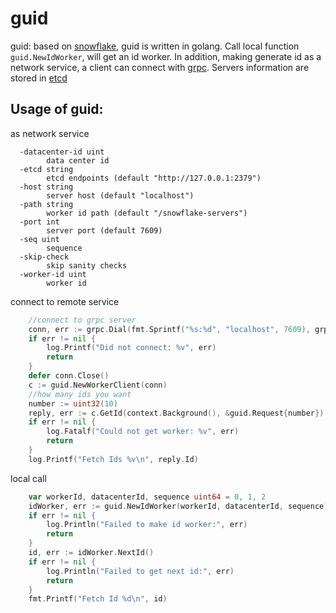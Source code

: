 # guid
guid: based on [snowflake](https://github.com/twitter/snowflake), guid is written in golang. Call local function `guid.NewIdWorker`, will get an id worker. In addition, making generate id as a network service, a client can connect with [grpc](https://github.com/grpc/grpc-go). Servers information are stored in [etcd](https://github.com/coreos/etcd)


## Usage of guid:
as network service
```shell
  -datacenter-id uint
    	data center id
  -etcd string
    	etcd endpoints (default "http://127.0.0.1:2379")
  -host string
    	server host (default "localhost")
  -path string
    	worker id path (default "/snowflake-servers")
  -port int
    	server port (default 7609)
  -seq uint
    	sequence
  -skip-check
    	skip sanity checks
  -worker-id uint
    	worker id
```
connect to remote service
```go
	//connect to grpc server
	conn, err := grpc.Dial(fmt.Sprintf("%s:%d", "localhost", 7609), grpc.WithInsecure())
	if err != nil {
		log.Printf("Did not connect: %v", err)
		return
	}
	defer conn.Close()
	c := guid.NewWorkerClient(conn)
	//how many ids you want
	number := uint32(10)
	reply, err := c.GetId(context.Background(), &guid.Request{number})
	if err != nil {
		log.Fatalf("Could not get worker: %v", err)
		return
	}
	log.Printf("Fetch Ids %v\n", reply.Id)
```
local call
```go
	var workerId, datacenterId, sequence uint64 = 0, 1, 2
	idWorker, err := guid.NewIdWorker(workerId, datacenterId, sequence)
	if err != nil {
		log.Println("Failed to make id worker:", err)
		return
	}
	id, err := idWorker.NextId()
	if err != nil {
		log.Println("Failed to get next id:", err)
		return
	}
	fmt.Printf("Fetch Id %d\n", id)
```
